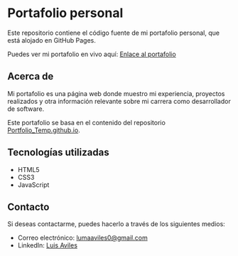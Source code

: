 # Portafolio personal

Este repositorio contiene el código fuente de mi portafolio personal, que está alojado en GitHub Pages.

Puedes ver mi portafolio en vivo aquí: [Enlace al portafolio](https://luis-a0.github.io)

## Acerca de

Mi portafolio es una página web donde muestro mi experiencia, proyectos realizados y otra información relevante sobre mi carrera como desarrollador de software.

Este portafolio se basa en el contenido del repositorio [Portfolio_Temp.github.io](https://github.com/ashiksanyo10/Portfolio_Temp.github.io).

## Tecnologías utilizadas

- HTML5
- CSS3
- JavaScript

## Contacto

Si deseas contactarme, puedes hacerlo a través de los siguientes medios:

- Correo electrónico: [lumaaviles0@gmail.com](mailto:lumaaviles0@gmail.com)
- LinkedIn: [Luis Aviles](https://www.linkedin.com/in/luismanuelaviles-developer/)
